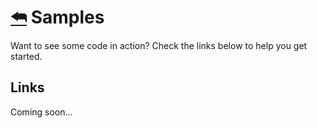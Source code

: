 ﻿# [⮪](../README.md) Samples
Want to see some code in action? Check the links below to help you get started.

## Links
Coming soon...